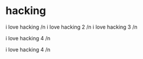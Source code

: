 # hacking

i love hacking /n
i love hacking 2 /n
i love hacking 3  /n

i love hacking 4 /n

i love hacking 4 /n
